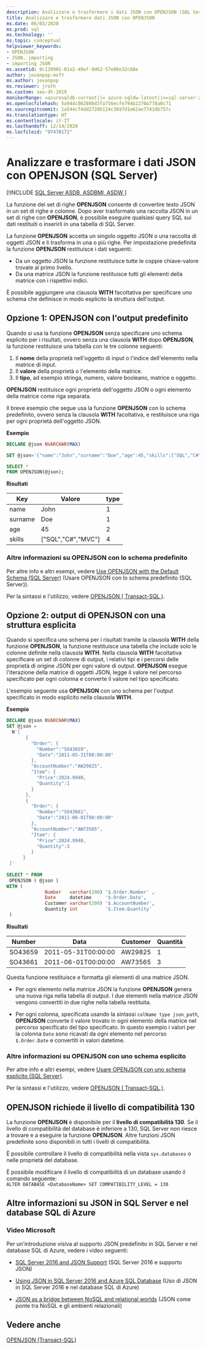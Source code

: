 ```yaml
---
description: Analizzare e trasformare i dati JSON con OPENJSON (SQL Server)
title: Analizzare e trasformare dati JSON con OPENJSON
ms.date: 06/03/2020
ms.prod: sql
ms.technology: ''
ms.topic: conceptual
helpviewer_keywords:
- OPENJSON
- JSON, importing
- importing JSON
ms.assetid: 0c139901-01e2-49ef-9d62-57e08e32c68e
author: jovanpop-msft
ms.author: jovanpop
ms.reviewer: jroth
ms.custom: seo-dt-2019
monikerRange: =azuresqldb-current||= azure-sqldw-latest||>=sql-server-2016||>=sql-server-linux-2017||=azuresqldb-mi-current
ms.openlocfilehash: 5a944c86280bd3fa756ecfe794b2270a778a0c71
ms.sourcegitcommit: 1a544cf4dd2720b124c3697d1e62ae7741db757c
ms.translationtype: HT
ms.contentlocale: it-IT
ms.lasthandoff: 12/14/2020
ms.locfileid: "97478172"
---
```

# <a name="parse-and-transform-json-data-with-openjson-sql-server"></a>Analizzare e trasformare i dati JSON con OPENJSON (SQL Server)
[!INCLUDE [SQL Server ASDB, ASDBMI, ASDW ](../../includes/applies-to-version/sqlserver2016-asdb-asdbmi-asa.md)]

La funzione dei set di righe **OPENJSON** consente di convertire testo JSON in un set di righe e colonne. Dopo aver trasformato una raccolta JSON in un set di righe con **OPENJSON**, è possibile eseguire qualsiasi query SQL sui dati restituiti o inserirli in una tabella di SQL Server. 
  
La funzione **OPENJSON** accetta un singolo oggetto JSON o una raccolta di oggetti JSON e li trasforma in una o più righe. Per impostazione predefinita la funzione **OPENJSON** restituisce i dati seguenti:
-   Da un oggetto JSON la funzione restituisce tutte le coppie chiave-valore trovate al primo livello.
-   Da una matrice JSON la funzione restituisce tutti gli elementi della matrice con i rispettivi indici.  

È possibile aggiungere una clausola **WITH** facoltativa per specificare uno schema che definisce in modo esplicito la struttura dell'output.  
  
## <a name="option-1---openjson-with-the-default-output"></a>Opzione 1: OPENJSON con l'output predefinito
Quando si usa la funzione **OPENJSON** senza specificare uno schema esplicito per i risultati, ovvero senza una clausola **WITH** dopo **OPENJSON**, la funzione restituisce una tabella con le tre colonne seguenti:
1.  Il **nome** della proprietà nell'oggetto di input o l'indice dell'elemento nella matrice di input.
2.  Il **valore** della proprietà o l'elemento della matrice.
3.  Il **tipo**, ad esempio stringa, numero, valore booleano, matrice o oggetto.

**OPENJSON** restituisce ogni proprietà dell'oggetto JSON o ogni elemento della matrice come riga separata.  

Il breve esempio che segue usa la funzione **OPENJSON** con lo schema predefinito, ovvero senza la clausola **WITH** facoltativa, e restituisce una riga per ogni proprietà dell'oggetto JSON.  

**Esempio**

```sql
DECLARE @json NVARCHAR(MAX)

SET @json='{"name":"John","surname":"Doe","age":45,"skills":["SQL","C#","MVC"]}';

SELECT *
FROM OPENJSON(@json);
```  
  
**Risultati**
  
|Key|Valore|type|  
|---------|-----------|----------|  
|name|John|1|  
|surname|Doe|1|  
|age|45|2|  
|skills|["SQL","C#","MVC"]|4|

### <a name="more-info-about-openjson-with-the-default-schema"></a>Altre informazioni su OPENJSON con lo schema predefinito

Per altre info e altri esempi, vedere [Use OPENJSON with the Default Schema &#40;SQL Server&#41;](../../relational-databases/json/use-openjson-with-the-default-schema-sql-server.md) (Usare OPENJSON con lo schema predefinito (SQL Server)).

Per la sintassi e l'utilizzo, vedere [OPENJSON &#40; Transact-SQL &#41;](../../t-sql/functions/openjson-transact-sql.md). 

## <a name="option-2---openjson-output-with-an-explicit-structure"></a>Opzione 2: output di OPENJSON con una struttura esplicita

Quando si specifica uno schema per i risultati tramite la clausola **WITH** della funzione **OPENJSON**, la funzione restituisce una tabella che include solo le colonne definite nella clausola **WITH**. Nella clausola **WITH** facoltativa specificare un set di colonne di output, i relativi tipi e i percorsi delle proprietà di origine JSON per ogni valore di output. **OPENJSON** esegue l'iterazione della matrice di oggetti JSON, legge il valore nel percorso specificato per ogni colonna e converte il valore nel tipo specificato.  

L'esempio seguente usa **OPENJSON** con uno schema per l'output specificato in modo esplicito nella clausola **WITH**.  
  
**Esempio**
  
```sql  
DECLARE @json NVARCHAR(MAX)
SET @json =   
  N'[  
       {  
         "Order": {  
           "Number":"SO43659",  
           "Date":"2011-05-31T00:00:00"  
         },  
         "AccountNumber":"AW29825",  
         "Item": {  
           "Price":2024.9940,  
           "Quantity":1  
         }  
       },  
       {  
         "Order": {  
           "Number":"SO43661",  
           "Date":"2011-06-01T00:00:00"  
         },  
         "AccountNumber":"AW73565",  
         "Item": {  
           "Price":2024.9940,  
           "Quantity":3  
         }  
      }  
 ]'  
   
SELECT * FROM  
 OPENJSON ( @json )  
WITH (   
              Number   varchar(200) '$.Order.Number' ,  
              Date     datetime     '$.Order.Date',  
              Customer varchar(200) '$.AccountNumber',  
              Quantity int          '$.Item.Quantity'  
 ) 
```  
  
**Risultati**
  
|Number|Data|Customer|Quantità|  
|------------|----------|--------------|--------------|  
|SO43659|2011-05-31T00:00:00|AW29825|1|  
|SO43661|2011-06-01T00:00:00|AW73565|3|  
  
Questa funzione restituisce e formatta gli elementi di una matrice JSON.  
  
-   Per ogni elemento nella matrice JSON la funzione **OPENJSON** genera una nuova riga nella tabella di output. I due elementi nella matrice JSON vengono convertiti in due righe nella tabella restituita.  
  
-   Per ogni colonna, specificata usando la sintassi `colName type json_path`, **OPENJSON** converte il valore trovato in ogni elemento della matrice nel percorso specificato del tipo specificato. In questo esempio i valori per la colonna `Date` sono ricavati da ogni elemento nel percorso `$.Order.Date` e convertiti in valori datetime.  
  
### <a name="more-info-about-openjson-with-an-explicit-schema"></a>Altre informazioni su OPENJSON con uno schema esplicito

Per altre info e altri esempi, vedere [Usare OPENJSON con uno schema esplicito &#40;SQL Server&#41;](../../relational-databases/json/use-openjson-with-an-explicit-schema-sql-server.md).

Per la sintassi e l'utilizzo, vedere [OPENJSON &#40; Transact-SQL &#41;](../../t-sql/functions/openjson-transact-sql.md).

## <a name="openjson-requires-compatibility-level-130"></a>OPENJSON richiede il livello di compatibilità 130

La funzione **OPENJSON** è disponibile per il **livello di compatibilità 130**. Se il livello di compatibilità del database è inferiore a 130, SQL Server non riesce a trovare e a eseguire la funzione **OPENJSON**. Altre funzioni JSON predefinite sono disponibili in tutti i livelli di compatibilità.

È possibile controllare il livello di compatibilità nella vista `sys.databases` o nelle proprietà del database.

È possibile modificare il livello di compatibilità di un database usando il comando seguente:   
`ALTER DATABASE <DatabaseName> SET COMPATIBILITY_LEVEL = 130`  

## <a name="learn-more-about-json-in-sql-server-and-azure-sql-database"></a>Altre informazioni su JSON in SQL Server e nel database SQL di Azure  
  
### <a name="microsoft-videos"></a>Video Microsoft

Per un'introduzione visiva al supporto JSON predefinito in SQL Server e nel database SQL di Azure, vedere i video seguenti:

- [SQL Server 2016 and JSON Support](https://channel9.msdn.com/Shows/Data-Exposed/SQL-Server-2016-and-JSON-Support) (SQL Server 2016 e supporto JSON)

- [Using JSON in SQL Server 2016 and Azure SQL Database](https://channel9.msdn.com/Shows/Data-Exposed/Using-JSON-in-SQL-Server-2016-and-Azure-SQL-Database) (Uso di JSON in SQL Server 2016 e nel database SQL di Azure)

- [JSON as a bridge between NoSQL and relational worlds](https://channel9.msdn.com/events/DataDriven/SQLServer2016/JSON-as-a-bridge-betwen-NoSQL-and-relational-worlds) (JSON come ponte tra NoSQL e gli ambienti relazionali)
  
## <a name="see-also"></a>Vedere anche  
 [OPENJSON &#40;Transact-SQL&#41;](../../t-sql/functions/openjson-transact-sql.md)  
  

